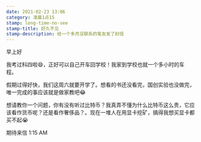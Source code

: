 ```yaml
---
date: 2021-02-23 13:06
category: 凌晨1点15
stamp: long-time-no-see
stamp-title: 好久不见
stamp-description: 给一个多月没联系的笔友发了封信
---
```


<p>
早上好

我考过科四啦😄，正好可以自己开车回学校！我家到学校也就一个多小时的车程。

假期过得好快，我们这周六就要开学了。想看的书还没看完，国创实验也没做完，唯一完成的事应该就是做家教吧😂 

想请教你一个问题，你有没有听过比特币？我真弄不懂为什么比特币这么贵，它应该看作货币呢？还是看作奢侈品？。现在一堆人在用显卡挖矿，搞得我想买显卡都买不起😭


期待来信
1:15 AM
</p>